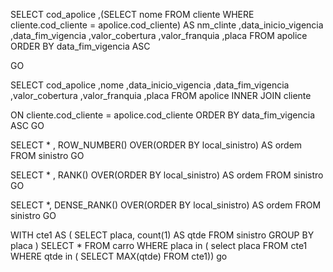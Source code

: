  SELECT cod_apolice
 ,(SELECT nome FROM cliente WHERE cliente.cod_cliente = apolice.cod_cliente) AS nm_clinte
 ,data_inicio_vigencia
 ,data_fim_vigencia
 ,valor_cobertura
 ,valor_franquia
 ,placa
 FROM apolice
ORDER BY data_fim_vigencia ASC

GO

SELECT cod_apolice
 ,nome 
 ,data_inicio_vigencia
 ,data_fim_vigencia
 ,valor_cobertura
 ,valor_franquia
 ,placa
 FROM apolice
 INNER JOIN 
 cliente

 ON cliente.cod_cliente = apolice.cod_cliente
ORDER BY data_fim_vigencia ASC
GO

SELECT * , ROW_NUMBER() OVER(ORDER BY local_sinistro) AS ordem
FROM sinistro 
GO

SELECT * , RANK() OVER(ORDER BY local_sinistro) AS ordem
FROM sinistro
GO 

SELECT *, DENSE_RANK() OVER(ORDER BY local_sinistro) AS ordem
FROM sinistro
GO

WITH cte1 AS (
	SELECT placa, count(1) AS qtde
	FROM sinistro
	GROUP BY placa
)
SELECT * 
FROM carro
WHERE placa in (
	select placa
    FROM cte1
	WHERE qtde in (
		SELECT MAX(qtde)
		FROM cte1))
go
